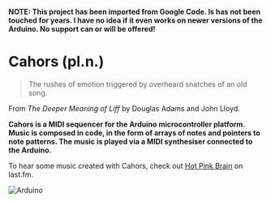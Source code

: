 **NOTE: This project has been imported from Google Code. Is has not been touched for years. I have no idea if it even works on newer versions of the Arduino. No support can or will be offered!**

Cahors (pl.n.)
==============

> The rushes of emotion triggered by overheard snatches of an old song.

From *The Deeper Meaning of Liff* by Douglas Adams and John Lloyd.

**Cahors is a MIDI sequencer for the Arduino microcontroller platform. Music is composed in code, in the form of arrays of notes and pointers to note patterns. The music is played via a MIDI synthesiser connected to the Arduino.**


To hear some music created with Cahors, check out [Hot Pink Brain](http://www.last.fm/music/hot+pink+brain) on last.fm. 

![Arduino](https://farm3.static.flickr.com/2140/2476034483_2ed50b8429.jpg)
